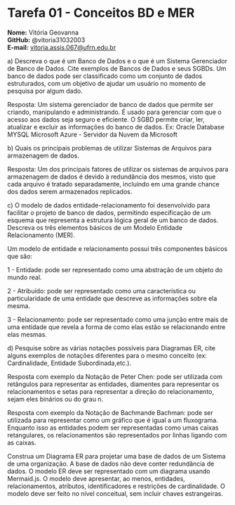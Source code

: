 # Tarefa 01 - Conceitos BD e MER

**Nome:** Vitória Geovanna  
**GitHub:** @vitoria31032003  
**E-mail:** vitoria.assis.067@ufrn.edu.br

a) Descreva o que é um Banco de Dados e o que é um Sistema Gerenciador de Banco de Dados. Cite exemplos de Bancos de Dados e seus SGBDs.
Um banco de dados pode ser classificado como um conjunto de dados estruturados, com um objetivo de ajudar um usuário no momento de pesquisa por algum dado. 

Resposta: Um sistema gerenciador de banco de dados que permite ser criando, manipulando e administrando. É usado para gerenciar com que o acesso aos dados seja seguro e eficiente. O SGBD permite criar, ler, atualizar e excluir as informações do banco de dados.
Ex:
Oracle Database
MYSQL
Microsoft Azure - Servidor da Nuvem da Microsoft

b) Quais os principais problemas de utilizar Sistemas de Arquivos para armazenagem de dados.

Resposta: Um dos principais fatores de utilizar os sistemas de arquivos para armazenagem de dados é devido à redundância dos mesmos, visto que cada arquivo é tratado separadamente, incluindo em uma grande chance dos dados serem armazenados replicados.

c) O modelo de dados entidade-relacionamento foi desenvolvido para facilitar o projeto de banco de dados, permitindo especificação de um esquema que representa a estrutura lógica geral de um banco de dados. Descreva os três elementos básicos de um Modelo Entidade Relacionamento (MER). 

Um modelo de entidade e relacionamento possui três componentes básicos que são:

1 - Entidade: pode ser representado como uma abstração de um objeto do mundo real.

2 - Atribuído: pode ser representado como uma característica ou particularidade de uma entidade que descreve as informações sobre ela mesma.

3 - Relacionamento: pode ser representado como uma junção entre mais de uma entidade que revela a forma de como elas estão se relacionando entre elas mesmas.

d) Pesquise sobre as várias notações possíveis para Diagramas ER, cite alguns exemplos de notações diferentes para o mesmo conceito (ex: Cardinalidade, Entidade Subordinada,etc.).

Resposta com exemplo da Notação de Peter Chen: pode ser utilizada com retângulos para representar as entidades, diamentes para representar os relacionamentos e setas para representar a direção do relacionamento, sejam eles binários ou do grau n.

Resposta com exemplo da Notação de Bachmande Bachman: pode ser utilizada para representar como um gráfico que é igual a um fluxograma. Enquanto isso as entidades podem ser representadas como umas caixas retangulares, os relacionamentos são representados por linhas ligando com as caixas. 

Construa um Diagrama ER para projetar uma base de dados de um Sistema  de uma organização. A base de dados não deve conter redundância de dados. O modelo ER deve ser representado com um diagrama usando Mermaid.js. O modelo deve apresentar, ao menos, entidades, relacionamentos, atributos, identificadores e restrições de cardinalidade. O modelo deve ser feito no nível conceitual, sem incluir chaves estrangeiras.